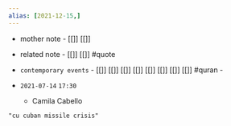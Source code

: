 ```yaml
---
alias: [2021-12-15,]
---
```

- mother note - [[]] [[]]
- related note - [[]] [[]] #quote 
- `contemporary events` - [[]] [[]] [[]] [[]] [[]] [[]] [[]] [[]] #quran -


- `2021-07-14`  `17:30`
	- Camila Cabello

```query 2021-12-15 14:33
"cu cuban missile crisis"
```